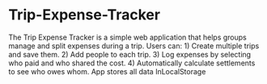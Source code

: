 # Trip-Expense-Tracker
The Trip Expense Tracker is a simple web application that helps groups manage and split expenses during a trip. Users can:  1) Create multiple trips and save them. 2) Add people to each trip. 3) Log expenses by selecting who paid and who shared the cost. 4) Automatically calculate settlements to see who owes whom. App stores all data InLocalStorage
